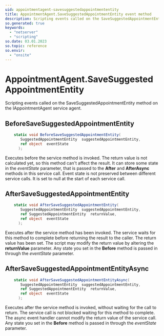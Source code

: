 ```yaml
---
uid: appointmentagent-savesuggestedappointmententity
title: AppointmentAgent.SaveSuggestedAppointmentEntity event method
description: Scripting events called on the SaveSuggestedAppointmentEntity method on the AppointmentAgent service agent.
so.generated: true
keywords:
  - "netserver"
  - "scripting"
so.date: 03.01.2023
so.topic: reference
so.envir:
  - "onsite"
---
```

# AppointmentAgent.SaveSuggestedAppointmentEntity

Scripting events called on the <see cref='M:SuperOffice.CRM.Services.IAppointmentAgent.SaveSuggestedAppointmentEntity'>SaveSuggestedAppointmentEntity</see> method on the <see cref='IAppointmentAgent'>IAppointmentAgent</see>  service agent.

## BeforeSaveSuggestedAppointmentEntity
```cs
    static void BeforeSaveSuggestedAppointmentEntity(
       SuggestedAppointmentEntity  suggestedAppointmentEntity,
       ref object  eventState
      );
```
Executes before the service method is invoked.
The return value is not calculated yet, so this method can't affect the result.
It can store some state in the *eventState* parameter, that is passed to the **After** and **AfterAsync** methods in this service call.
Event state is not preserved between different service calls. It is set to null at the start of each service call.
## AfterSaveSuggestedAppointmentEntity
```cs
    static void AfterSaveSuggestedAppointmentEntity(
       SuggestedAppointmentEntity  suggestedAppointmentEntity,
       ref SuggestedAppointmentEntity  returnValue,
       ref object  eventState
      );
```
Executes after the service method has been invoked. The service waits for this method to complete before returning the result to the caller.
The return value has been set. The script may modify the return value by altering the **returnValue** parameter.
Any state you set in the **Before** method is passed in through the *eventState* parameter.
## AfterSaveSuggestedAppointmentEntityAsync
```cs
    static void AfterSaveSuggestedAppointmentEntityAsync(
       SuggestedAppointmentEntity  suggestedAppointmentEntity,
       ref SuggestedAppointmentEntity  returnValue,
       ref object  eventState
      );
```
Executes after the service method is invoked, without waiting for the call to return.
The service call is not blocked waiting for this method to complete.
The async event handler cannot modify the return value of the service call.
Any state you set in the **Before** method is passed in through the *eventState* parameter.

